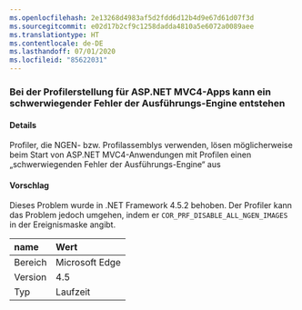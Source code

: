 ```yaml
---
ms.openlocfilehash: 2e13268d4983af5d2fdd6d12b4d9e67d61d07f3d
ms.sourcegitcommit: e02d17b2cf9c1258dadda4810a5e6072a0089aee
ms.translationtype: HT
ms.contentlocale: de-DE
ms.lasthandoff: 07/01/2020
ms.locfileid: "85622031"
---
```

### <a name="profiling-aspnet-mvc4-apps-can-lead-to-fatal-execution-engine-error"></a>Bei der Profilerstellung für ASP.NET MVC4-Apps kann ein schwerwiegender Fehler der Ausführungs-Engine entstehen

#### <a name="details"></a>Details

Profiler, die NGEN- bzw. Profilassemblys verwenden, lösen möglicherweise beim Start von ASP.NET MVC4-Anwendungen mit Profilen einen „schwerwiegenden Fehler der Ausführungs-Engine“ aus

#### <a name="suggestion"></a>Vorschlag

Dieses Problem wurde in .NET Framework 4.5.2 behoben. Der Profiler kann das Problem jedoch umgehen, indem er <code>COR_PRF_DISABLE_ALL_NGEN_IMAGES</code> in der Ereignismaske angibt.

| name    | Wert       |
|:--------|:------------|
| Bereich   |Microsoft Edge|
|Version|4.5|
|Typ|Laufzeit|
